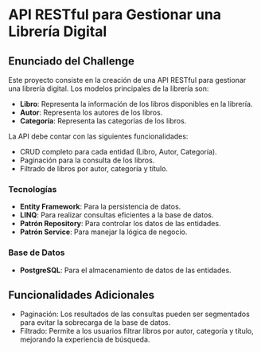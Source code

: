 # API RESTful para Gestionar una Librería Digital

## Enunciado del Challenge

Este proyecto consiste en la creación de una API RESTful para gestionar una librería digital. Los modelos principales de la librería son:

- **Libro**: Representa la información de los libros disponibles en la librería.
- **Autor**: Representa los autores de los libros.
- **Categoría**: Representa las categorías de los libros.

La API debe contar con las siguientes funcionalidades:

- CRUD completo para cada entidad (Libro, Autor, Categoría).
- Paginación para la consulta de los libros.
- Filtrado de libros por autor, categoría y título.

### Tecnologías

- **Entity Framework**: Para la persistencia de datos.
- **LINQ**: Para realizar consultas eficientes a la base de datos.
- **Patrón Repository**: Para controlar los datos de las entidades.
- **Patrón Service**: Para manejar la lógica de negocio.

### Base de Datos

- **PostgreSQL**: Para el almacenamiento de datos de las entidades.

## Funcionalidades Adicionales

- Paginación: Los resultados de las consultas pueden ser segmentados para evitar la sobrecarga de la base de datos.
- Filtrado: Permite a los usuarios filtrar libros por autor, categoría y título, mejorando la experiencia de búsqueda.

